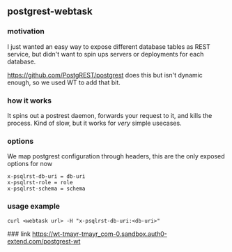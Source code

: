 ## postgrest-webtask

### motivation

I just wanted an easy way to expose different database tables as REST service, but didn't want to spin ups servers or deployments for each database.

https://github.com/PostgREST/postgrest does this but isn't dynamic enough, so we used WT to add that bit.

### how it works

It spins out a postrest daemon, forwards your request to it, and kills the process. Kind of slow, but it works for _very_ simple usecases.

### options

We map postgrest configuration through headers, this are the only exposed options for now

```
x-psqlrst-db-uri = db-uri
x-psqlrst-role = role
x-psqlrst-schema = schema
```

### usage example

```
curl <webtask url> -H "x-psqlrst-db-uri:<db-uri>"
```

### link
https://wt-tmayr-tmayr_com-0.sandbox.auth0-extend.com/postgrest-wt
